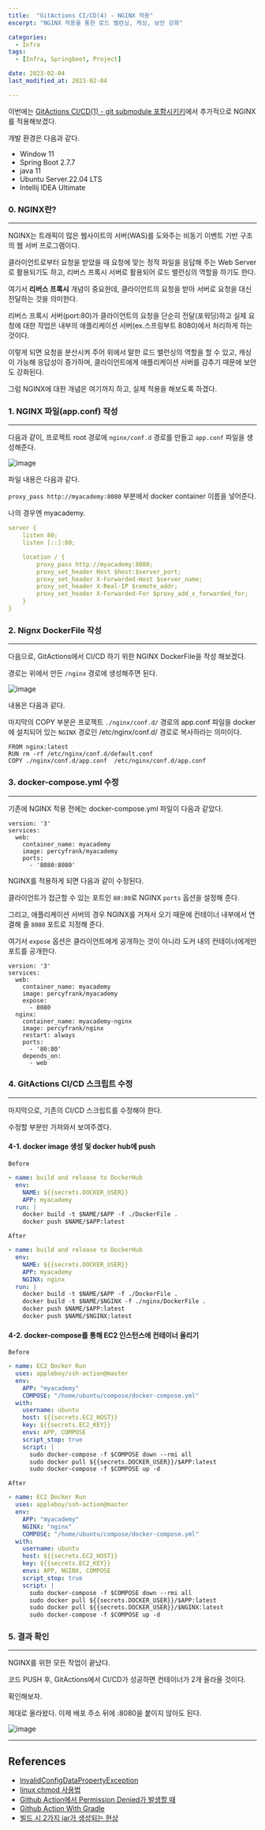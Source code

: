 ```yaml
---
title:  "GitActions CI/CD(4) - NGINX 적용" 
excerpt: "NGINX 적용을 통한 로드 밸런싱, 캐싱, 보안 강화"

categories:
  - Infra
tags:
  - [Infra, Springboot, Project]

date: 2023-02-04
last_modified_at: 2023-02-04

---
```


이번에는 [GitActions CI/CD(1) - git submodule 포함시키키](https://percyfrank.github.io/infra/Infra01/)에서 추가적으로 NGINX를 적용해보겠다.

개발 환경은 다음과 같다.

- Window 11
- Spring Boot 2.7.7
- java 11
- Ubuntu Server.22.04 LTS
- Intellij IDEA Ultimate


### 0. NGINX란?
---

NGINX는 트래픽이 많은 웹사이트의 서버(WAS)를 도와주는 비동기 이벤트 기반 구조의 웹 서버 프로그램이다.

클라이언트로부터 요청을 받았을 때 요청에 맞는 정적 파일을 응답해 주는 Web Server로 활용되기도 하고, 리버스 프록시 서버로 활용되어 로드 밸런싱의 역할을 하기도 한다.

여기서 **리버스 프록시** 개념이 중요한데, 클라이언트의 요청을 받아 서버로 요청을 대신 전달하는 것을 의미한다.

리버스 프록시 서버(port:80)가 클라이언트의 요청을 단순히 전달(포워딩)하고 실제 요청에 대한 작업은 내부의 애플리케이션 서버(ex.스프링부트 8080)에서 처리하게 하는 것이다.

이렇게 되면 요청을 분산시켜 주어 위에서 말한 로드 밸런싱의 역할을 할 수 있고, 캐싱이 가능해 응답성이 증가하며, 클라이언트에게 애플리케이션 서버를 감추기 때문에 보안도 강화된다.

그럼 NGINX에 대한 개념은 여기까지 하고, 실제 적용을 해보도록 하겠다.

### 1. NGINX 파일(app.conf) 작성
---

다음과 같이, 프로젝트 root 경로에 `nginx/conf.d` 경로를 만들고 `app.conf` 파일을 생성해준다.

![image](https://user-images.githubusercontent.com/85394884/217052187-feedbd53-9b00-4ce3-adf7-562ee8611432.png)

파일 내용은 다음과 같다. 

`proxy_pass http://myacademy:8080` 부분에서 docker container 이름을 넣어준다.

나의 경우엔 myacademy.

```yml
server {
    listen 80;
    listen [::]:80;

    location / {
        proxy_pass http://myacademy:8080;
        proxy_set_header Host $host:$server_port;
        proxy_set_header X-Forwarded-Host $server_name;
        proxy_set_header X-Real-IP $remote_addr;
        proxy_set_header X-Forwarded-For $proxy_add_x_forwarded_for;
    }
}
```

### 2. Nignx DockerFile 작성
---

다음으로, GitActions에서 CI/CD 하기 위한 NGINX DockerFile을 작성 해보겠다.

경로는 위에서 만든 `/nginx` 경로에 생성해주면 된다.

![image](https://user-images.githubusercontent.com/85394884/217053932-27377913-d52b-4336-94a0-91017d793b92.png)

내용은 다음과 같다.

마지막의 COPY 부분은 프로젝트 `./nginx/conf.d/` 경로의 app.conf 파일을 docker에 설치되어 있는 `NGINX` 경로인 /etc/nginx/conf.d/ 경로로 복사하라는 의미이다.

```docker
FROM nginx:latest
RUN rm -rf /etc/nginx/conf.d/default.conf
COPY ./nginx/conf.d/app.conf  /etc/nginx/conf.d/app.conf
```

### 3. docker-compose.yml 수정
---

기존에 NGINX 적용 전에는 docker-compose.yml 파일이 다음과 같았다.

```shell
version: '3'
services:
  web:
    container_name: myacademy
    image: percyfrank/myacademy
    ports:
      - '8080:8080'
```

NGINX를 적용하게 되면 다음과 같이 수정된다.

클라이언트가 접근할 수 있는 포트인 `80:80`로 NGINX `ports` 옵션을 설정해 준다.

그리고, 애플리케이션 서버의 경우 NGINX를 거쳐서 오기 때문에 컨테이너 내부에서 연결해 줄 `8080` 포트로 지정해 준다.

여기서 `expose` 옵션은 클라이언트에게 공개하는 것이 아니라 도커 내의 컨테이너에게만 포트를 공개한다.

```shell
version: '3'
services:
  web:
    container_name: myacademy
    image: percyfrank/myacademy
    expose:
      - 8080
  nginx:
    container_name: myacademy-nginx
    image: percyfrank/nginx
    restart: always
    ports:
      - '80:80'
    depends_on:
      - web
```

### 4. GitActions CI/CD 스크립트 수정
---

마지막으로, 기존의 CI/CD 스크립트를 수정해야 한다.

수정할 부분만 가져와서 보여주겠다.

#### 4-1. docker image 생성 및 docker hub에 push
`Before`

```yaml
- name: build and release to DockerHub
  env:
    NAME: ${{secrets.DOCKER_USER}}
    APP: myacademy
  run: |
    docker build -t $NAME/$APP -f ./DockerFile .
    docker push $NAME/$APP:latest
```

`After`

```yaml
- name: build and release to DockerHub
  env:
    NAME: ${{secrets.DOCKER_USER}}
    APP: myacademy
    NGINX: nginx
  run: |
    docker build -t $NAME/$APP -f ./DockerFile .
    docker build -t $NAME/$NGINX -f ./nginx/DockerFile .
    docker push $NAME/$APP:latest
    docker push $NAME/$NGINX:latest
```

#### 4-2. docker-compose를 통해 EC2 인스턴스에 컨테이너 올리기

`Before`

```yaml
- name: EC2 Docker Run
  uses: appleboy/ssh-action@master
  env:
    APP: "myacademy"
    COMPOSE: "/home/ubuntu/compose/docker-compose.yml"
  with:
    username: ubuntu
    host: ${{secrets.EC2_HOST}}
    key: ${{secrets.EC2_KEY}}
    envs: APP, COMPOSE
    script_stop: true
    script: |
      sudo docker-compose -f $COMPOSE down --rmi all
      sudo docker pull ${{secrets.DOCKER_USER}}/$APP:latest
      sudo docker-compose -f $COMPOSE up -d
```

`After`
```yaml
- name: EC2 Docker Run
  uses: appleboy/ssh-action@master
  env:
    APP: "myacademy"
    NGINX: "nginx"
    COMPOSE: "/home/ubuntu/compose/docker-compose.yml"
  with:
    username: ubuntu
    host: ${{secrets.EC2_HOST}}
    key: ${{secrets.EC2_KEY}}
    envs: APP, NGINX, COMPOSE
    script_stop: true
    script: |
      sudo docker-compose -f $COMPOSE down --rmi all
      sudo docker pull ${{secrets.DOCKER_USER}}/$APP:latest
      sudo docker pull ${{secrets.DOCKER_USER}}/$NGINX:latest
      sudo docker-compose -f $COMPOSE up -d
```

### 5. 결과 확인
---

NGINX를 위한 모든 작업이 끝났다.

코드 PUSH 후, GitActions에서 CI/CD가 성공하면 컨테이너가 2개 올라올 것이다. 

확인해보자.

제대로 올라왔다. 이제 배포 주소 뒤에 :8080을 붙이지 않아도 된다.

![image](https://user-images.githubusercontent.com/85394884/217057734-48fa95ca-3fb4-4e29-bc2d-2b45ae597e05.png)

---

## References

* [InvalidConfigDataPropertyException](https://multifrontgarden.tistory.com/277)
* [linux chmod 사용법](https://www.lesstif.com/lpt/linux-chmod-93127208.html)
* [Github Action에서 Permission Denied가 발생할 때](https://velog.io/@golony6449/Github-Action%EC%97%90%EC%84%9C-Permission-Denied%EA%B0%80-%EB%B0%9C%EC%83%9D%ED%95%A0%EB%95%8C)
* [Github Action With Gradle](https://cheese10yun.github.io/github-action-1/)
* [빌드 시 2가지 jar가 생성되는 현상](https://earth-95.tistory.com/132)